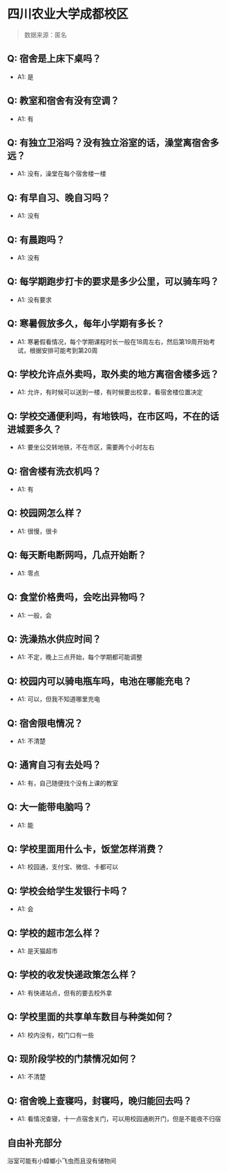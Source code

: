 # 四川农业大学成都校区

> 数据来源：匿名

## Q: 宿舍是上床下桌吗？

- A1: 是

## Q: 教室和宿舍有没有空调？

- A1: 有

## Q: 有独立卫浴吗？没有独立浴室的话，澡堂离宿舍多远？

- A1: 没有，澡堂在每个宿舍楼一楼

## Q: 有早自习、晚自习吗？

- A1: 没有

## Q: 有晨跑吗？

- A1: 没有

## Q: 每学期跑步打卡的要求是多少公里，可以骑车吗？

- A1: 没有要求

## Q: 寒暑假放多久，每年小学期有多长？

- A1: 寒暑假看情况，每个学期课程时长一般在18周左右，然后第19周开始考试，根据安排可能考到第20周

## Q: 学校允许点外卖吗，取外卖的地方离宿舍楼多远？

- A1: 允许，有时候可以送到一楼，有时候要出校拿，看宿舍楼位置决定

## Q: 学校交通便利吗，有地铁吗，在市区吗，不在的话进城要多久？

- A1: 要坐公交转地铁，不在市区，需要两个小时左右

## Q: 宿舍楼有洗衣机吗？

- A1: 有

## Q: 校园网怎么样？

- A1: 很慢，很卡

## Q: 每天断电断网吗，几点开始断？

- A1: 零点

## Q: 食堂价格贵吗，会吃出异物吗？

- A1: 一般，会

## Q: 洗澡热水供应时间？

- A1: 不定，晚上三点开始，每个学期都可能调整

## Q: 校园内可以骑电瓶车吗，电池在哪能充电？

- A1: 可以，但我不知道哪里充电

## Q: 宿舍限电情况？

- A1: 不清楚

## Q: 通宵自习有去处吗？

- A1: 有，自己随便找个没有上课的教室

## Q: 大一能带电脑吗？

- A1: 能

## Q: 学校里面用什么卡，饭堂怎样消费？

- A1: 校园通，支付宝、微信、卡都可以

## Q: 学校会给学生发银行卡吗？

- A1: 会

## Q: 学校的超市怎么样？

- A1: 是天猫超市

## Q: 学校的收发快递政策怎么样？

- A1: 有快递站点，但有的要去校外拿

## Q: 学校里面的共享单车数目与种类如何？

- A1: 校内没有，校门口有一些

## Q: 现阶段学校的门禁情况如何？

- A1: 不清楚

## Q: 宿舍晚上查寝吗，封寝吗，晚归能回去吗？

- A1: 看情况查寝，十一点宿舍关门，可以用校园通刷开门，但是不能夜不归宿

## 自由补充部分

浴室可能有小蟑螂小飞虫而且没有储物间